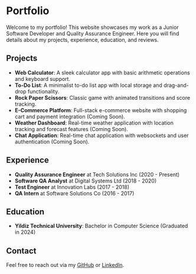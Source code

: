 # Portfolio

Welcome to my portfolio! This website showcases my work as a Junior Software Developer and Quality Assurance Engineer. Here you will find details about my projects, experience, education, and reviews.

## Projects

- **Web Calculator**: A sleek calculator app with basic arithmetic operations and keyboard support.
- **To-Do List**: A minimalist to-do list app with local storage and drag-and-drop functionality.
- **Rock Paper Scissors**: Classic game with animated transitions and score tracking.
- **E-Commerce Platform**: Full-stack e-commerce website with shopping cart and payment integration (Coming Soon).
- **Weather Dashboard**: Real-time weather application with location tracking and forecast features (Coming Soon).
- **Chat Application**: Real-time chat application with websockets and user authentication (Coming Soon).

## Experience

- **Quality Assurance Engineer** at Tech Solutions Inc (2020 - Present)
- **Software QA Analyst** at Digital Systems Ltd (2018 - 2020)
- **Test Engineer** at Innovation Labs (2017 - 2018)
- **QA Intern** at Software Solutions Co (2016 - 2017)

## Education

- **Yildiz Technical University**: Bachelor in Computer Science (Graduated in 2024)

## Contact

Feel free to reach out via my [GitHub](https://github.com/hamitcf) or [LinkedIn](https://linkedin.com/in/hamitcf). 
